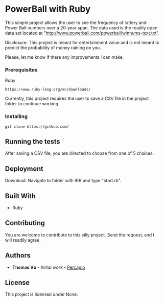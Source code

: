 # PowerBall with Ruby

This simple project allows the user to see the frequency of lottery and Power Ball numbers over a 20-year span.  The data used is the readily open data set located at "http://www.powerball.com/powerball/winnums-text.txt".

Disclosure: This project is meant for entertainment value and is not meant to predict the probability of money raining on you.  

Please, let me know if there any improvements I can make.

### Prerequisites

Ruby

```
https://www.ruby-lang.org/en/downloads/
```
Currently, this project requires the user to save a CSV file in the project folder to continue working.

### Installing

```
git clone https://github.com/
```
## Running the tests

After saving a CSV file, you are directed to choose from one of 5 choices.

## Deployment

Download. Navigate to folder with IRB and type "start.rb".

## Built With

* Ruby

## Contributing

You are welcome to contribute to this silly project. Send the request, and I will readily agree.

## Authors

* **Thomas Vu** - *Initial work* - [Percapio](https://github.com/Percapio)

## License

This project is licensed under None.

